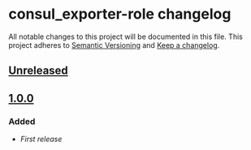 # consul_exporter-role changelog

All notable changes to this project will be documented in this file.
This project adheres to [Semantic Versioning](http://semver.org/) and [Keep a changelog](https://github.com/olivierlacan/keep-a-changelog).


## [Unreleased](https://github.com/idealista/prometheus_consul_exporter-role/tree/develop)


## [1.0.0](https://github.com/idealista/prometheus_consul_exporter-role/tree/1.0.0)
### Added
- *First release*
